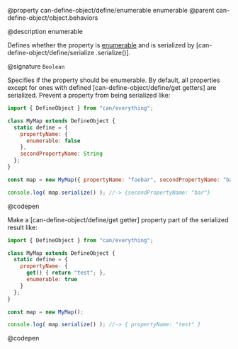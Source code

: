 @property can-define-object/define/enumerable enumerable
@parent can-define-object/object.behaviors

@description enumerable

Defines whether the property is [enumerable](https://developer.mozilla.org/en-US/docs/Web/JavaScript/Enumerability_and_ownership_of_properties) and is serialized by [can-define-object/define/serialize .serialize()].

@signature `Boolean`

  Specifies if the property should be enumerable.  By default, all properties except for
  ones with defined [can-define-object/define/get getters] are serialized. Prevent a property
  from being serialized like:

  ```js
  import { DefineObject } from "can/everything";

  class MyMap extends DefineObject {
    static define = {
      propertyName: {
        enumerable: false
      },
      secondPropertyName: String
    };
  }

  const map = new MyMap({ propertyName: "foobar", secondPropertyName: "bar" });

  console.log( map.serialize() ); //-> {secondPropertyName: "bar"}
  ```
  @codepen

  Make a [can-define-object/define/get getter] property part of the serialized result like:

  ```js
  import { DefineObject } from "can/everything";

  class MyMap extends DefineObject {
    static define = {
      propertyName: {
        get() { return "test"; },
        enumerable: true
      }
    };
  }

  const map = new MyMap();

  console.log( map.serialize() ); //-> { propertyName: "test" }
  ```
  @codepen

